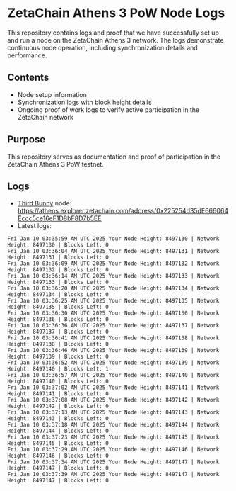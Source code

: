 # ZetaChain Athens 3 PoW Node Logs
This repository contains logs and proof that we have successfully set up and run a node on the ZetaChain Athens 3 network. The logs demonstrate continuous node operation, including synchronization details and performance.

## Contents
- Node setup information
- Synchronization logs with block height details
- Ongoing proof of work logs to verify active participation in the ZetaChain network

## Purpose
This repository serves as documentation and proof of participation in the ZetaChain Athens 3 PoW testnet.

## Logs

- [Third Bunny](https://thirdbunny.xyz/) node: https://athens.explorer.zetachain.com/address/0x225254d35dE666064Eccc5ce16eF1D8bF8D7b5EE
- Latest logs:
```
Fri Jan 10 03:35:59 AM UTC 2025 Your Node Height: 8497130 | Network Height: 8497130 | Blocks Left: 0
Fri Jan 10 03:36:04 AM UTC 2025 Your Node Height: 8497131 | Network Height: 8497131 | Blocks Left: 0
Fri Jan 10 03:36:09 AM UTC 2025 Your Node Height: 8497132 | Network Height: 8497132 | Blocks Left: 0
Fri Jan 10 03:36:14 AM UTC 2025 Your Node Height: 8497133 | Network Height: 8497133 | Blocks Left: 0
Fri Jan 10 03:36:20 AM UTC 2025 Your Node Height: 8497134 | Network Height: 8497134 | Blocks Left: 0
Fri Jan 10 03:36:25 AM UTC 2025 Your Node Height: 8497135 | Network Height: 8497135 | Blocks Left: 0
Fri Jan 10 03:36:30 AM UTC 2025 Your Node Height: 8497136 | Network Height: 8497136 | Blocks Left: 0
Fri Jan 10 03:36:36 AM UTC 2025 Your Node Height: 8497137 | Network Height: 8497137 | Blocks Left: 0
Fri Jan 10 03:36:41 AM UTC 2025 Your Node Height: 8497138 | Network Height: 8497138 | Blocks Left: 0
Fri Jan 10 03:36:46 AM UTC 2025 Your Node Height: 8497139 | Network Height: 8497139 | Blocks Left: 0
Fri Jan 10 03:36:52 AM UTC 2025 Your Node Height: 8497139 | Network Height: 8497140 | Blocks Left: 1
Fri Jan 10 03:36:57 AM UTC 2025 Your Node Height: 8497140 | Network Height: 8497140 | Blocks Left: 0
Fri Jan 10 03:37:02 AM UTC 2025 Your Node Height: 8497141 | Network Height: 8497141 | Blocks Left: 0
Fri Jan 10 03:37:08 AM UTC 2025 Your Node Height: 8497142 | Network Height: 8497142 | Blocks Left: 0
Fri Jan 10 03:37:13 AM UTC 2025 Your Node Height: 8497143 | Network Height: 8497143 | Blocks Left: 0
Fri Jan 10 03:37:18 AM UTC 2025 Your Node Height: 8497144 | Network Height: 8497144 | Blocks Left: 0
Fri Jan 10 03:37:23 AM UTC 2025 Your Node Height: 8497145 | Network Height: 8497145 | Blocks Left: 0
Fri Jan 10 03:37:29 AM UTC 2025 Your Node Height: 8497146 | Network Height: 8497146 | Blocks Left: 0
Fri Jan 10 03:37:34 AM UTC 2025 Your Node Height: 8497147 | Network Height: 8497147 | Blocks Left: 0
Fri Jan 10 03:37:39 AM UTC 2025 Your Node Height: 8497147 | Network Height: 8497147 | Blocks Left: 0
```
